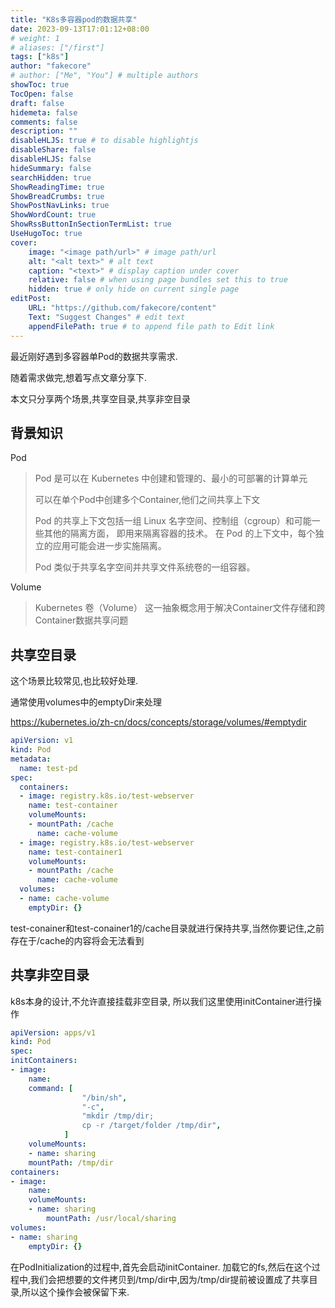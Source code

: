 ```yaml
---
title: "K8s多容器pod的数据共享"
date: 2023-09-13T17:01:12+08:00
# weight: 1
# aliases: ["/first"]
tags: ["k8s"]
author: "fakecore"
# author: ["Me", "You"] # multiple authors
showToc: true
TocOpen: false
draft: false
hidemeta: false
comments: false
description: ""
disableHLJS: true # to disable highlightjs
disableShare: false
disableHLJS: false
hideSummary: false
searchHidden: true
ShowReadingTime: true
ShowBreadCrumbs: true
ShowPostNavLinks: true
ShowWordCount: true
ShowRssButtonInSectionTermList: true
UseHugoToc: true
cover:
    image: "<image path/url>" # image path/url
    alt: "<alt text>" # alt text
    caption: "<text>" # display caption under cover
    relative: false # when using page bundles set this to true
    hidden: true # only hide on current single page
editPost:
    URL: "https://github.com/fakecore/content"
    Text: "Suggest Changes" # edit text
    appendFilePath: true # to append file path to Edit link
---
```

最近刚好遇到多容器单Pod的数据共享需求.

随着需求做完,想着写点文章分享下.

本文只分享两个场景,共享空目录,共享非空目录

## 背景知识

Pod

> Pod 是可以在 Kubernetes 中创建和管理的、最小的可部署的计算单元
>
> 可以在单个Pod中创建多个Container,他们之间共享上下文
>
> Pod 的共享上下文包括一组 Linux 名字空间、控制组（cgroup）和可能一些其他的隔离方面， 即用来隔离容器的技术。 在 Pod 的上下文中，每个独立的应用可能会进一步实施隔离。
>
> Pod 类似于共享名字空间并共享文件系统卷的一组容器。

Volume

> Kubernetes 卷（Volume） 这一抽象概念用于解决Container文件存储和跨Container数据共享问题

## 共享空目录

这个场景比较常见,也比较好处理.

通常使用volumes中的emptyDir来处理

https://kubernetes.io/zh-cn/docs/concepts/storage/volumes/#emptydir
```yaml
apiVersion: v1
kind: Pod
metadata:
  name: test-pd
spec:
  containers:
  - image: registry.k8s.io/test-webserver
    name: test-container
    volumeMounts:
    - mountPath: /cache
      name: cache-volume
  - image: registry.k8s.io/test-webserver
    name: test-container1
    volumeMounts:
    - mountPath: /cache
      name: cache-volume
  volumes:
  - name: cache-volume
    emptyDir: {}
```
test-conainer和test-conainer1的/cache目录就进行保持共享,当然你要记住,之前存在于/cache的内容将会无法看到

## 共享非空目录

k8s本身的设计,不允许直接挂载非空目录, 所以我们这里使用initContainer进行操作

```yaml
apiVersion: apps/v1
kind: Pod
spec:
initContainers:
- image:
    name:
    command: [
                "/bin/sh",
                "-c",
                "mkdir /tmp/dir;
                cp -r /target/folder /tmp/dir",
            ]
    volumeMounts:
    - name: sharing
    mountPath: /tmp/dir
containers:
- image:
    name:
    volumeMounts:
    - name: sharing
        mountPath: /usr/local/sharing
volumes:
- name: sharing
    emptyDir: {}
```

在PodInitialization的过程中,首先会启动initContainer. 加载它的fs,然后在这个过程中,我们会把想要的文件拷贝到/tmp/dir中,因为/tmp/dir提前被设置成了共享目录,所以这个操作会被保留下来.